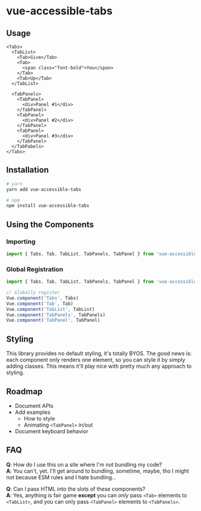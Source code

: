 # vue-accessible-tabs

## Usage

```vue
<Tabs>
  <TabList>
    <Tab>Give</Tab>
    <Tab>
      <span class="font-bold">You</span>
    </Tab>
    <Tab>Up</Tab>
  </TabList>

  <TabPanels>
    <TabPanel>
      <div>Panel #1</div>
    </TabPanel>
    <TabPanel>
      <div>Panel #2</div>
    </TabPanel>
    <TabPanel>
      <div>Panel #3</div>
    </TabPanel>
  </TabPabels>
</Tabs>
```

## Installation

```bash
# yarn
yarn add vue-accessible-tabs

# npm
npm install vue-accessible-tabs
```

## Using the Components

### Importing

```js
import { Tabs, Tab, TabList, TabPanels, TabPanel } from 'vue-accessible-tabs'
```

### Global Registration

```js
import { Tabs, Tab, TabList, TabPanels, TabPanel } from 'vue-accessible-tabs'

// Globally register
Vue.component('Tabs', Tabs)
Vue.component('Tab', Tab)
Vue.component('TabList', TabList)
Vue.component('TabPanels', TabPanels)
Vue.component('TabPanel', TabPanel)
```

## Styling

This library provides no default styling, it's totally BYOS. The good news is: each component only renders one element, so you can style it by simply adding classes. This means it'll play nice with pretty much any approach to styling.

## Roadmap

- Document <Tab> APIs
- Add examples
  - How to style
  - Animating `<TabPanel>` in/out
- Document keyboard behavior

## FAQ

**Q**: How do I use this on a site where I'm not bundling my code?<br/>
**A**: You can't, yet. I'll get around to bundling, sometime, maybe, tho I might not because ESM rules and I hate bundling...

**Q**: Can I pass HTML into the slots of these components?<br/>
**A**: Yes, anything is fair game **except** you can _only_ pass `<Tab>` elements to `<TabList>`, and you can only pass `<TabPanel>` elements to `<TabPanels>`.
